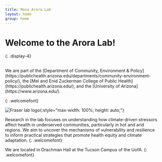 ```yaml
---
title: Mona Arora Lab
layout: home
group: home
---
```


# Welcome to the Arora Lab!
{: .display-4}

<br>
We are part of the [Department of Community, Environment & Policy](https://publichealth.arizona.edu/departments/community-environment-policy/), the [Mel and Enid Zuckerman College of Public Health](https://publichealth.arizona.edu/), and the [University of Arizona](https://www.arizona.edu/).

{: .welcomefont}

![Fraser lab logo](static/img/logo/jf_retreat_logo.svg){:style="max-width: 100%; height: auto;"}

Research in the lab focuses on understanding how climate-driven stressors affect health in underserved communities, particularly in hot and arid regions. We aim to uncover the mechanisms of vulnerability and resilience to inform practical strategies that promote health equity and climate adaptation.
{: .welcomefont}

We are located in Drachman Hall at the Tucson Campus of the UofA.
{: .welcomefont}
